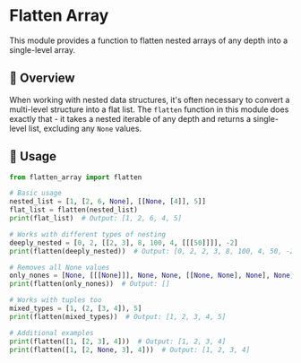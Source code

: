 # Flatten Array

This module provides a function to flatten nested arrays of any depth into a single-level array.

## 📝 Overview

When working with nested data structures, it's often necessary to convert a multi-level structure into a flat list. The `flatten` function in this module does exactly that - it takes a nested iterable of any depth and returns a single-level list, excluding any `None` values.

## 🚀 Usage

```python
from flatten_array import flatten

# Basic usage
nested_list = [1, [2, 6, None], [[None, [4]], 5]]
flat_list = flatten(nested_list)
print(flat_list)  # Output: [1, 2, 6, 4, 5]

# Works with different types of nesting
deeply_nested = [0, 2, [[2, 3], 8, 100, 4, [[[50]]]], -2]
print(flatten(deeply_nested))  # Output: [0, 2, 2, 3, 8, 100, 4, 50, -2]

# Removes all None values
only_nones = [None, [[[None]]], None, None, [[None, None], None], None]
print(flatten(only_nones))  # Output: []

# Works with tuples too
mixed_types = [1, (2, [3, 4]), 5]
print(flatten(mixed_types))  # Output: [1, 2, 3, 4, 5]

# Additional examples
print(flatten([1, [2, 3], 4]))  # Output: [1, 2, 3, 4]
print(flatten([1, [2, None, 3], 4]))  # Output: [1, 2, 3, 4]